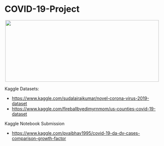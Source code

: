 # COVID-19-Project

<p align="center"><img width="500" height="200" src="https://www.orfonline.org/wp-content/uploads/2020/04/Covid-19-India-and-crisis-communication-1280x720.jpg"></p>

Kaggle Datasets:

- https://www.kaggle.com/sudalairajkumar/novel-corona-virus-2019-dataset
- https://www.kaggle.com/fireballbyedimyrnmom/us-counties-covid-19-dataset

Kaggle Notebook Submission 
- https://www.kaggle.com/pvaibhav1995/covid-19-da-dv-cases-comparison-growth-factor
